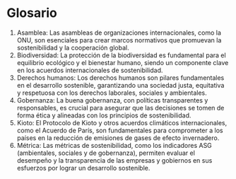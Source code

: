 # Glosario 
1. Asamblea: Las asambleas de organizaciones internacionales, como la ONU, son esenciales para crear marcos normativos que promuevan la sostenibilidad y la cooperación global.
2. Biodiversidad: La protección de la biodiversidad es fundamental para el equilibrio ecológico y el bienestar humano, siendo un componente clave en los acuerdos internacionales de sostenibilidad.
3. Derechos humanos: Los derechos humanos son pilares fundamentales en el desarrollo sostenible, garantizando una sociedad justa, equitativa y respetuosa con los derechos laborales, sociales y ambientales.
4. Gobernanza: La buena gobernanza, con políticas transparentes y responsables, es crucial para asegurar que las decisiones se tomen de forma ética y alineadas con los principios de sostenibilidad.
5. Kioto: El Protocolo de Kioto y otros acuerdos climáticos internacionales, como el Acuerdo de París, son fundamentales para comprometer a los países en la reducción de emisiones de gases de efecto invernadero.
6. Métrica: Las métricas de sostenibilidad, como los indicadores ASG (ambientales, sociales y de gobernanza), permiten evaluar el desempeño y la transparencia de las empresas y gobiernos en sus esfuerzos por lograr un desarrollo sostenible.
